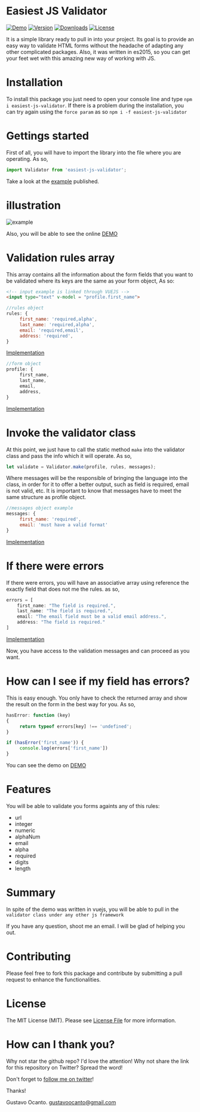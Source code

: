 # Easiest JS Validator

<a href="https://gocanto.github.io/easiest-js-validator/"><img src="https://img.shields.io/badge/online-demo-green.svg" alt="Demo"></a>
<a href="https://www.npmjs.com/package/easiest-js-validator"><img src="https://img.shields.io/npm/v/easiest-js-validator.svg" alt="Version"></a>
<a href="https://www.npmjs.com/package/easiest-js-validator"><img src="https://img.shields.io/npm/dt/easiest-js-validator.svg" alt="Downloads"></a>
<a href="https://github.com/gocanto/easiest-js-validator/blob/development/LICENSE.md"><img src="https://img.shields.io/npm/l/easiest-js-validator.svg" alt="License"></a>

It is a simple library ready to pull in into your project. Its goal is to provide an easy way to validate HTML forms without the headache of adapting any other complicated packages. Also, it was written in es2015, so you can get your feet wet with this amazing new way of working with JS.

# Installation
To install this package you just need to open your console line and type ```npm i easiest-js-validator```. If there is a problem during the installation, you can try again using the ```force param``` as so ```npm i -f easiest-js-validator```


# Gettings started
First of all, you will have to import the library into the file where you are operating. As so,

```js
import Validator from 'easiest-js-validator';
```

Take a look at the <a href="https://github.com/gocanto/easiest-js-validator/blob/development/src/js/demo.js#L2" target="_blank">example</a> published.

# illustration

![example](https://github.com/gocanto/easiest-js-validator/blob/development/src/images/demo.gif)


Also, you will be able to see the online <a href="https://gocanto.github.io/easiest-js-validator/" target="_blank">DEMO</a>


# Validation rules array

This array contains all the information about the form fields that you want to be validated where its keys are the same as your form object, As so:

```html
<!-- input example is linked through VUEJS -->
<input type="text" v-model = "profile.first_name">
```

```js
//rules object
rules: {
     first_name: 'required,alpha',
     last_name: 'required,alpha',
     email: 'required,email',
     address: 'required',
}
```
<a href="https://github.com/gocanto/easiest-js-validator/blob/development/src/js/demo.js#L14" target="_blank">Implementation</a>


```js
//form object
profile: {
     first_name,
     last_name,
     email,
     address,
}
```
<a href="https://github.com/gocanto/easiest-js-validator/blob/development/src/js/demo.js#L12" target="_blank">Implementation</a>



# Invoke the validator class
At this point, we just have to call the static method ```make``` into the validator class and pass the info which it will operate. As so,

```js
let validate = Validator.make(profile, rules, messages);
```

Where messages will be the responsible of bringing the language into the class, in order for it to offer a better output, such as field is required, email is not valid, etc. It is important to know that messages have to meet the same structure as profile object.

```js
//messages object example
messages: {
     first_name: 'required',
     email: 'must have a valid format'
}
```
<a href="https://github.com/gocanto/easiest-js-validator/blob/development/src/js/demo.js#L24" target="_blank">Implementation</a>



# If there were errors

If there were errors, you will have an associative array using reference the exactly field that does not me the rules. as so,

```js
errors = [
    first_name: "The field is required.",
    last_name: "The field is required.",
    email: "The email field must be a valid email address.",
    address: "The field is required."
]
```
<a href="https://github.com/gocanto/easiest-js-validator/blob/development/src/js/demo.js#L45" target="_blank">Implementation</a>



Now, you have access to the validation messages and can proceed as you want.

# How can I see if my field has errors?
This is easy enough. You only have to check the returned array and show the result on the form in the best way for you. As so,

```js
hasError: function (key)
{
     return typeof errors[key] !== 'undefined';
}

if (hasError('first_name')) {
     console.log(errors['first_name'])
}

```

You can see the demo on <a href="https://gocanto.github.io/easiest-js-validator/" target="_blank">DEMO</a>


# Features

You will be able to validate you forms againts any of this rules: 

* url
* integer
* numeric
* alphaNum
* email
* alpha
* required
* digits
* length


# Summary
In spite of the demo was written in vuejs, you will be able to pull in the ```validator class under any other js framework``` 

If you have any question, shoot me an email. I will be glad of helping you out.

# Contributing

Please feel free to fork this package and contribute by submitting a pull request to enhance the functionalities.


# License

The MIT License (MIT). Please see [License File](LICENSE.md) for more information.


# How can I thank you?
Why not star the github repo? I'd love the attention! Why not share the link for this repository on Twitter? Spread the word!


Don't forget to [follow me on twitter](https://twitter.com/gocanto)!

Thanks!

Gustavo Ocanto.
gustavoocanto@gmail.com
